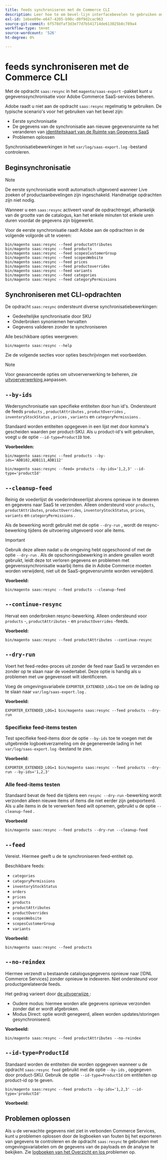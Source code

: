 ```yaml
---
title: feeds synchroniseren met de Commerce CLI
description: Leer hoe te om bevel-lijn interfacebevelen te gebruiken om voer en processen voor  [!DNL data export extension]  voor de diensten van Adobe Commerce te beheren SaaS.
exl-id: 1ebee09e-e647-4205-b90c-d0f9d2cac963
source-git-commit: 6f578dfaf3d3e77d7b541714de613025b8c789a4
workflow-type: tm+mt
source-wordcount: '526'
ht-degree: 0%

---
```


# feeds synchroniseren met de Commerce CLI

Met de opdracht `saas:resync` in het `magento/saas-export` -pakket kunt u gegevenssynchronisatie voor Adobe Commerce SaaS-services beheren.

Adobe raadt u niet aan de opdracht `saas:resync` regelmatig te gebruiken. De typische scenario&#39;s voor het gebruiken van het bevel zijn:

- Eerste synchronisatie
- De gegevens van de synchronisatie aan nieuwe gegevensruimte na het veranderen van [ identiteitskaart van de Ruimte van Gegevens SaaS ](https://experienceleague.adobe.com/nl/docs/commerce-admin/config/services/saas)
- Problemen oplossen

Synchronisatiebewerkingen in het `var/log/saas-export.log` -bestand controleren.

## Beginsynchronisatie

>[!NOTE]
>
>De eerste synchronisatie wordt automatisch uitgevoerd wanneer Live zoeken of productaanbevelingen zijn ingeschakeld. Handmatige opdrachten zijn niet nodig.

Wanneer u een `saas:resync` activeert vanaf de opdrachtregel, afhankelijk van de grootte van de catalogus, kan het enkele minuten tot enkele uren duren voordat de gegevens zijn bijgewerkt.

Voor de eerste synchronisatie raadt Adobe aan de opdrachten in de volgende volgorde uit te voeren:

```shell
bin/magento saas:resync --feed productattributes
bin/magento saas:resync --feed products
bin/magento saas:resync --feed scopesCustomerGroup
bin/magento saas:resync --feed scopesWebsite
bin/magento saas:resync --feed prices
bin/magento saas:resync --feed productoverrides
bin/magento saas:resync --feed variants
bin/magento saas:resync --feed categories
bin/magento saas:resync --feed categoryPermissions
```

## Synchroniseren met CLI-opdrachten

De opdracht `saas:resync` ondersteunt diverse synchronisatiebewerkingen:

- Gedeeltelijke synchronisatie door SKU
- Onderbroken synoniemen hervatten
- Gegevens valideren zonder te synchroniseren

Alle beschikbare opties weergeven:

```shell
bin/magento saas:resync --help
```

Zie de volgende secties voor opties beschrijvingen met voorbeelden.


>[!NOTE]
>
>Voor geavanceerde opties om uitvoerverwerking te beheren, zie [ uitvoerverwerking ](customize-export-processing.md) aanpassen.

## `--by-ids`

Wedersynchronisatie van specifieke entiteiten door hun id&#39;s. Ondersteunt de feeds `products` , `productAttributes` , `productOverrides` , `inventoryStockStatus` , `prices` , `variants` en `categoryPermissions` .

Standaard worden entiteiten opgegeven in een lijst met door komma&#39;s gescheiden waarden per product-SKU. Als u product-id&#39;s wilt gebruiken, voegt u de optie `--id-type=ProductID` toe.

**Voorbeelden:**

```shell
bin/magento saas:resync --feed products --by-ids='ADB102,ADB111,ADB112'

bin/magento saas:resync --feed= products --by-ids='1,2,3' --id-type='productId'
```


## `--cleanup-feed`

Reinig de voederlijst de voederindexeerlijst alvorens opnieuw in te dexeren en gegevens naar SaaS te verzenden. Alleen ondersteund voor `products`, `productAttributes`, `productOverrides`, `inventoryStockStatus`, `prices`, `variants` en `categoryPermissions` .

Als de bewerking wordt gebruikt met de optie `--dry-run` , wordt de resync-bewerking tijdens de uitvoering uitgevoerd voor alle items.

>[!IMPORTANT]
>
>Gebruik deze alleen nadat u de omgeving hebt opgeschoond of met de optie `--dry-run` . Als de opschoningsbewerking in andere gevallen wordt gebruikt, leidt deze tot verloren gegevens en problemen met gegevenssynchronisatie waarbij items die in Adobe Commerce moeten worden verwijderd, niet uit de SaaS-gegevensruimte worden verwijderd.

**Voorbeeld:**

```shell
bin/magento saas:resync --feed products --cleanup-feed
```

## `--continue-resync`

Hervat een onderbroken resync-bewerking. Alleen ondersteund voor `products` -, `productAttributes` - en `productOverrides` -feeds.

**Voorbeeld:**

```shell
bin/magento saas:resync --feed productAttributes --continue-resync
```

## `--dry-run`

Voert het feed-redex-proces uit zonder de feed naar SaaS te verzenden en zonder op te slaan naar de voedertabel. Deze optie is handig als u problemen met uw gegevensset wilt identificeren.

Voeg de omgevingsvariabele `EXPORTER_EXTENDED_LOG=1` toe om de lading op te slaan naar `var/log/saas-export.log` .

**Voorbeeld:**

```shell
EXPORTER_EXTENDED_LOG=1 bin/magento saas:resync --feed products --dry-run
```

### Specifieke feed-items testen

Test specifieke feed-items door de optie `--by-ids` toe te voegen met de uitgebreide logboekverzameling om de gegenereerde lading in het `var/log/saas-export.log` -bestand te zien.

**Voorbeeld:**

```shell
EXPORTER_EXTENDED_LOG=1 bin/magento saas:resync --feed products --dry-run --by-ids='1,2,3'
```

### Alle feed-items testen

Standaard bevat de feed die tijdens een `resync --dry-run` -bewerking wordt verzonden alleen nieuwe items of items die niet eerder zijn geëxporteerd. Als u alle items in de te verwerken feed wilt opnemen, gebruikt u de optie `--cleanup-feed` .

**Voorbeeld**

```shell
bin/magento saas:resync --feed products --dry-run --cleanup-feed
```

## `--feed`

Vereist. Hiermee geeft u de te synchroniseren feed-entiteit op.

Beschikbare feeds:

- `categories`
- `categoryPermissions`
- `inventoryStockStatus`
- `orders`
- `prices`
- `products`
- `productAttributes`
- `productOverrides`
- `scopesWebsite`
- `scopesCustomerGroup`
- `variants`

**Voorbeeld:**

```shell
bin/magento saas:resync --feed products
```

## `--no-reindex`

Hiermee verzendt u bestaande catalogusgegevens opnieuw naar [!DNL Commerce Services] zonder opnieuw te indexeren. Niet ondersteund voor productgerelateerde feeds.

Het gedrag varieert door [ de uitvoerwijze ](data-synchronization.md#synchronization-modes):

- Oudere modus: hiermee worden alle gegevens opnieuw verzonden zonder dat er wordt afgebroken.
- Modus Direct: optie wordt genegeerd, alleen worden updates/storingen gesynchroniseerd.

**Voorbeeld:**

```shell
bin/magento saas:resync --feed productAttributes --no-reindex
```

## `--id-type=ProductId`

Standaard worden de entiteiten die worden opgegeven wanneer u de opdracht `saas:resync feed` gebruikt met de optie `--by-ids` , opgegeven door product-SKU. Gebruik de optie `--id-type=ProductId` om entiteiten op product-id op te geven.

```shell
bin/magento saas:resync --feed products --by-ids='1,2,3' --id-type='productId'
```

**Voorbeeld:**

## Problemen oplossen

Als u de verwachte gegevens niet ziet in verbonden Commerce Services, kunt u problemen oplossen door de logboeken van fouten bij het exporteren van gegevens te controleren en de opdracht `saas:resync` te gebruiken met omgevingsvariabelen om de gegevens van de payloads en de analyse te bekijken. Zie [ logboeken van het Overzicht en los ](troubleshooting-logging.md) problemen op.
